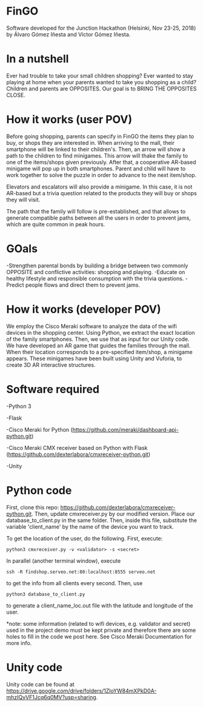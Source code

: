 # FinGO
Software developed for the Junction Hackathon (Helsinki, Nov 23-25, 2018) by Álvaro Gómez Iñesta and Víctor Gómez Iñesta.

# In a nutshell
Ever had trouble to take your small children shopping? Ever wanted to stay playing at home when your parents wanted to take you shopping as a child? Children and parents are OPPOSITES. Our goal is to BRING THE OPPOSITES CLOSE.

# How it works (user POV)
Before going shopping, parents can specify in FinGO the items they plan to buy, or shops they are interested in. When arriving to the mall, their smartphone will be linked to their children's. Then, an arrow will show a path to the children to find minigames. This arrow will thake the family to one of the items/shops given previously. After that, a cooperative AR-based minigame will pop up in both smartphones. Parent and child will have to work together to solve the puzzle in order to advance to the next item/shop.

Elevators and escalators will also provide a minigame. In this case, it is not AR-based but a trivia question related to the products they will buy or shops they will visit. 

The path that the family will follow is pre-established, and that allows to generate compatible paths between all the users in order to prevent jams, which are quite common in peak hours. 

# GOals
  -Strengthen parental bonds by building a bridge between two commonly OPPOSITE and conflictive activities: shopping and playing.
  -Educate on healthy lifestyle and responsible consumption with the trivia questions.
  -Predict people flows and direct them to prevent jams.

# How it works (developer POV)
We employ the Cisco Meraki software to analyze the data of the wifi devices in the shopping center.
Using Python, we extract the exact location of the family smartphones.
Then, we use that as input for our Unity code. We have developed an AR game that guides the families through the mall. When their location corresponds to a pre-specified item/shop, a minigame appears. These minigames have been built using Unity and Vuforia, to create 3D AR interactive structures.

# Software required
  -Python 3

  -Flask
  
  -Cisco Meraki for Python (https://github.com/meraki/dashboard-api-python.git)
  
  -Cisco Meraki CMX receiver based on Python with Flask (https://github.com/dexterlabora/cmxreceiver-python.git)

  -Unity
  
# Python code
First, clone this repo: https://github.com/dexterlabora/cmxreceiver-python.git. Then, update cmxreceiver.py by our modified version. Place our database_to_client.py in the same folder. Then, inside this file, substitute the variable 'client_name' by the name of the device you want to track.

To get the location of the user, do the following. First, execute:
```
python3 cmxreceiver.py -v <validator> -s <secret>
```
In parallel (another terminal window), execute
```
ssh -R findshop.serveo.net:80:localhost:8555 serveo.net
```
to get the info from all clients every second. Then, use
```
python3 database_to_client.py
```
to generate a client_name_loc.out file with the latitude and longitude of the user.

*note: some information (related to wifi devices, e.g. validator and secret) used in the project demo must be kept private and therefore there are some holes to fill in the code we post here. See Cisco Meraki Documentation for more info.

# Unity code
Unity code can be found at https://drive.google.com/drive/folders/1ZIoYW84mXPkD0A-mhzIQyVF1Jcq6q0MV?usp=sharing.

